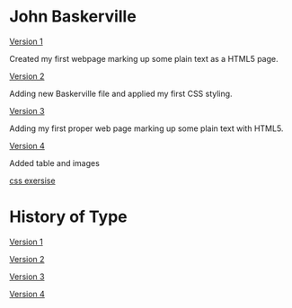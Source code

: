 John Baskerville
================
[Version 1](https://laurafoy.github.io/john_baskerville/baskerville-one.html)

Created my first webpage marking up some plain text as a HTML5 page.

[Version 2](https://laurafoy.github.io/john_baskerville/baskerville-two.html)

Adding new Baskerville file and applied my first CSS styling.

[Version 3](https://laurafoy.github.io/john_baskerville/baskerville-3.html)

Adding my first proper web page marking up some plain text with HTML5.

[Version 4](https://laurafoy.github.io/john_baskerville/baskerville4.html)

Added table and images


[css exersise](https://laurafoy.github.io/john_baskerville/cssexersise.html)





History of Type
===============
[Version 1](https://laurafoy.github.io/john_baskerville/historyoftype.html)

[Version 2](https://laurafoy.github.io/john_baskerville/historyoftype2.html)

[Version 3](https://laurafoy.github.io/john_baskerville/historyoftype3.html)

[Version 4](https://laurafoy.github.io/john_baskerville/historyoftype4.html)

